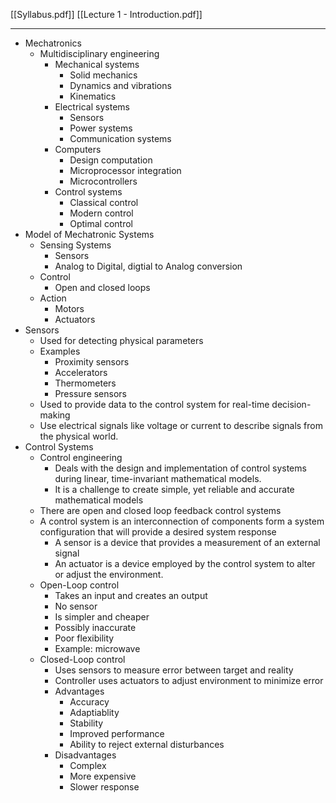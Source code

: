 [[Syllabus.pdf]]
[[Lecture 1 - Introduction.pdf]]

---

- Mechatronics
	- Multidisciplinary engineering
		- Mechanical systems
			- Solid mechanics
			- Dynamics and vibrations
			- Kinematics
		- Electrical systems
			- Sensors
			- Power systems
			- Communication systems
		- Computers
			- Design computation
			- Microprocessor integration
			- Microcontrollers
		- Control systems
			- Classical control
			- Modern control
			- Optimal control
- Model of Mechatronic Systems
	- Sensing Systems
		- Sensors
		- Analog to Digital, digtial to Analog conversion
	- Control
		- Open and closed loops
	- Action
		- Motors
		- Actuators
- Sensors
	- Used for detecting physical parameters
	- Examples
		- Proximity sensors
		- Accelerators
		- Thermometers
		- Pressure sensors
	- Used to provide data to the control system for real-time decision-making
	- Use electrical signals like voltage or current to describe signals from the physical world.
- Control Systems
	- Control engineering
		- Deals with the design and implementation of control systems during linear, time-invariant mathematical models.
		- It is a challenge to create simple, yet reliable and accurate mathematical models
	- There are open and closed loop feedback control systems
	- A control system is an interconnection of components form a system configuration that will provide a desired system response
		- A sensor is a device that provides a measurement of an external signal
		- An actuator is a device employed by the control system to alter or adjust the environment.
	- Open-Loop control
		- Takes an input and creates an output
		- No sensor
		- Is simpler and cheaper
		- Possibly inaccurate
		- Poor flexibility
		- Example: microwave
	- Closed-Loop control
		- Uses sensors to measure error between target and reality
		- Controller uses actuators to adjust environment to minimize error
		- Advantages
			- Accuracy
			- Adaptiablity
			- Stability
			- Improved performance
			- Ability to reject external disturbances
		- Disadvantages
			- Complex
			- More expensive
			- Slower response

